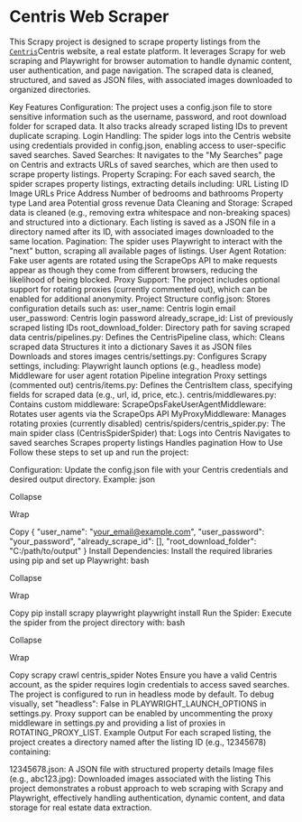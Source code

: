 # Centris Web Scraper
This Scrapy project is designed to scrape property listings from the [`Centris`](https://www.centris.ca/)Centris website, a real estate platform. It leverages Scrapy for web scraping and Playwright for browser automation to handle dynamic content, user authentication, and page navigation. The scraped data is cleaned, structured, and saved as JSON files, with associated images downloaded to organized directories.

Key Features
Configuration:
The project uses a config.json file to store sensitive information such as the username, password, and root download folder for scraped data. It also tracks already scraped listing IDs to prevent duplicate scraping.
Login Handling:
The spider logs into the Centris website using credentials provided in config.json, enabling access to user-specific saved searches.
Saved Searches:
It navigates to the "My Searches" page on Centris and extracts URLs of saved searches, which are then used to scrape property listings.
Property Scraping:
For each saved search, the spider scrapes property listings, extracting details including:
URL
Listing ID
Image URLs
Price
Address
Number of bedrooms and bathrooms
Property type
Land area
Potential gross revenue
Data Cleaning and Storage:
Scraped data is cleaned (e.g., removing extra whitespace and non-breaking spaces) and structured into a dictionary. Each listing is saved as a JSON file in a directory named after its ID, with associated images downloaded to the same location.
Pagination:
The spider uses Playwright to interact with the "next" button, scraping all available pages of listings.
User Agent Rotation:
Fake user agents are rotated using the ScrapeOps API to make requests appear as though they come from different browsers, reducing the likelihood of being blocked.
Proxy Support:
The project includes optional support for rotating proxies (currently commented out), which can be enabled for additional anonymity.
Project Structure
config.json:
Stores configuration details such as:
user_name: Centris login email
user_password: Centris login password
already_scrape_id: List of previously scraped listing IDs
root_download_folder: Directory path for saving scraped data
centris/pipelines.py:
Defines the CentrisPipeline class, which:
Cleans scraped data
Structures it into a dictionary
Saves it as JSON files
Downloads and stores images
centris/settings.py:
Configures Scrapy settings, including:
Playwright launch options (e.g., headless mode)
Middleware for user agent rotation
Pipeline integration
Proxy settings (commented out)
centris/items.py:
Defines the CentrisItem class, specifying fields for scraped data (e.g., url, id, price, etc.).
centris/middlewares.py:
Contains custom middleware:
ScrapeOpsFakeUserAgentMiddleware: Rotates user agents via the ScrapeOps API
MyProxyMiddleware: Manages rotating proxies (currently disabled)
centris/spiders/centris_spider.py:
The main spider class (CentrisSpiderSpider) that:
Logs into Centris
Navigates to saved searches
Scrapes property listings
Handles pagination
How to Use
Follow these steps to set up and run the project:

Configuration:
Update the config.json file with your Centris credentials and desired output directory. Example:
json

Collapse

Wrap

Copy
{
    "user_name": "your_email@example.com",
    "user_password": "your_password",
    "already_scrape_id": [],
    "root_download_folder": "C:/path/to/output"
}
Install Dependencies:
Install the required libraries using pip and set up Playwright:
bash

Collapse

Wrap

Copy
pip install scrapy playwright
playwright install
Run the Spider:
Execute the spider from the project directory with:
bash

Collapse

Wrap

Copy
scrapy crawl centris_spider
Notes
Ensure you have a valid Centris account, as the spider requires login credentials to access saved searches.
The project is configured to run in headless mode by default. To debug visually, set "headless": False in PLAYWRIGHT_LAUNCH_OPTIONS in settings.py.
Proxy support can be enabled by uncommenting the proxy middleware in settings.py and providing a list of proxies in ROTATING_PROXY_LIST.
Example Output
For each scraped listing, the project creates a directory named after the listing ID (e.g., 12345678) containing:

12345678.json: A JSON file with structured property details
Image files (e.g., abc123.jpg): Downloaded images associated with the listing
This project demonstrates a robust approach to web scraping with Scrapy and Playwright, effectively handling authentication, dynamic content, and data storage for real estate data extraction.
